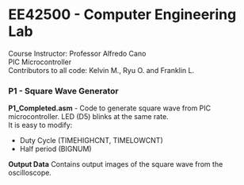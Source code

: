 # EE42500 - Computer Engineering Lab    
Course Instructor: Professor Alfredo Cano  
PIC Microcontroller  
Contributors to all code: Kelvin M., Ryu O. and Franklin L.  
### P1 - Square Wave Generator
**P1_Completed.asm** - Code to generate square wave from PIC microcontroller. LED (D5) blinks at the same rate.  
It is easy to modify: 
- Duty Cycle (TIMEHIGHCNT, TIMELOWCNT)
- Half period (BIGNUM)  

**Output Data** Contains output images of the square wave from the oscilloscope. 

